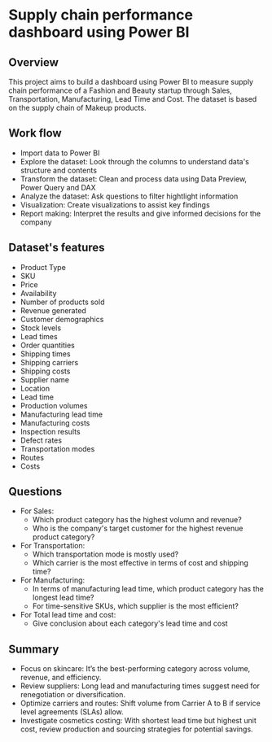 # Supply chain performance dashboard using Power BI
## Overview
This project aims to build a dashboard using Power BI to measure supply chain performance of a Fashion and Beauty startup through Sales, Transportation, Manufacturing, Lead Time and Cost. The dataset is based on the supply chain of Makeup products.
## Work flow
- Import data to Power BI
- Explore the dataset: Look through the columns to understand data's structure and contents
- Transform the dataset: Clean and process data using Data Preview, Power Query and DAX
- Analyze the dataset: Ask questions to filter hightlight information
- Visualization: Create visualizations to assist key findings
- Report making: Interpret the results and give informed decisions for the company
## Dataset's features
- Product Type
- SKU
- Price
- Availability
- Number of products sold
- Revenue generated
- Customer demographics
- Stock levels
- Lead times
- Order quantities
- Shipping times
- Shipping carriers
- Shipping costs
- Supplier name
- Location
- Lead time
- Production volumes
- Manufacturing lead time
- Manufacturing costs
- Inspection results
- Defect rates
- Transportation modes
- Routes
- Costs
## Questions
- For Sales:
  - Which product category has the highest volumn and revenue?
  - Who is the company's target customer for the highest revenue product category?
- For Transportation:
  - Which transportation mode is mostly used?
  - Which carrier is the most effective in terms of cost and shipping time?
- For Manufacturing:
  - In terms of manufacturing lead time, which product category has the longest lead time?
  - For time-sensitive SKUs, which supplier is the most efficient?
- For Total lead time and cost:
  - Give conclusion about each category's lead time and cost
## Summary
- Focus on skincare: It’s the best-performing category across volume, revenue, and efficiency.
- Review suppliers: Long lead and manufacturing times suggest need for renegotiation or diversification.
- Optimize carriers and routes: Shift volume from Carrier A to B if service level agreements (SLAs) allow.
- Investigate cosmetics costing: With shortest lead time but highest unit cost, review production and sourcing strategies for potential savings.
